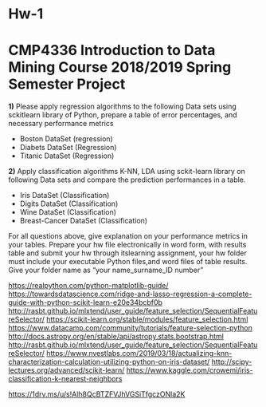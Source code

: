 # Hw-1
<!DOCTYPE html>
<html lang="en">
<head>
    <meta charset="UTF-8">
    <meta name="viewport" content="width=device-width, initial-scale=1.0">
    <meta http-equiv="X-UA-Compatible" content="ie=edge">
  
</head>
<body>
    <h1>CMP4336 Introduction to Data Mining Course 2018/2019 Spring Semester  Project</h1>
    <p> <b>1)</b>  Please apply regression algorithms to the following Data sets using sckitlearn library of Python,  prepare a table of error percentages, and necessary performance metrics 
          </p>
                     <ul>
                       <li>Boston DataSet (regression)</li>
                        <li>Diabets DataSet (Regression)</li>
                        <li>Titanic DataSet  (Regression)</li>                        
    </ul>
                        



            
                
   <p> <b>2)</b>  Apply classification algorithms K-NN, LDA using sckit-learn library on following Data sets and compare the prediction performances in a table. 
                </p>
                <ul>  
                       <li> Iris DataSet (Classification)</li>
                        <li> Digits DataSet (Classification)</li>
                        <li>  Wine DataSet (Classification)</li>    
                        <li> Breast-Cancer DataSet (Classification)</li>
                        </ul>
                        
                        

 
<p>For all questions above, give explanation on your performance metrics in your tables. Prepare your hw file electronically in word form, with results table and submit your hw through itslearning assignment, your hw folder must include your executable Python files,and word files of table results. Give your folder name as “your name_surname_ID number”
 </p>

    
</body>
</html>

https://realpython.com/python-matplotlib-guide/
https://towardsdatascience.com/ridge-and-lasso-regression-a-complete-guide-with-python-scikit-learn-e20e34bcbf0b
http://rasbt.github.io/mlxtend/user_guide/feature_selection/SequentialFeatureSelector/
https://scikit-learn.org/stable/modules/feature_selection.html
https://www.datacamp.com/community/tutorials/feature-selection-python
http://docs.astropy.org/en/stable/api/astropy.stats.bootstrap.html
http://rasbt.github.io/mlxtend/user_guide/feature_selection/SequentialFeatureSelector/
https://www.nvestlabs.com/2019/03/18/actualizing-knn-characterization-calculation-utilizing-python-on-iris-dataset/
http://scipy-lectures.org/advanced/scikit-learn/
https://www.kaggle.com/crowemi/iris-classification-k-nearest-neighbors

https://1drv.ms/u/s!Alh8QcBTZFVJhVGSiTfgczONla2K 
